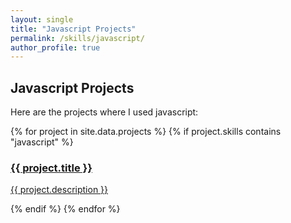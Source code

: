 ```yaml
---
layout: single
title: "Javascript Projects"
permalink: /skills/javascript/
author_profile: true
---
```


## Javascript Projects

Here are the projects where I used javascript:

<div class="skills-grid">
  {% for project in site.data.projects %}
    {% if project.skills contains "javascript" %}
      <div class="tile">
        <a href="{{ project.url }}">
          <h3>{{ project.title }}</h3>
          <p>{{ project.description }}</p>
        </a>
      </div>
    {% endif %}
  {% endfor %}
</div>
